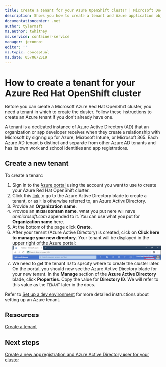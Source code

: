 ```yaml
---
title: Create a tenant for your Azure OpenShift cluster | Microsoft Docs
description: Shows you how to create a tenant and Azure application object so that you can use OpenShift on Azure
documentationcenter: .net
author: tylermsft
ms.author: twhitney
ms.service: container-service
manager: jeconnoc
editor: ''
ms.topic: conceptual
ms.date: 05/06/2019
---
```


# How to create a tenant for your Azure Red Hat OpenShift cluster

Before you can create a Microsoft Azure Red Hat OpenShift cluster, you need a tenant in which to create the cluster. Follow these instructions to create an Azure tenant if you don't already have one.

A tenant is a dedicated instance of Azure Active Directory (AD) that an organization or app developer receives when they create a relationship with Microsoft by signing up for Azure, Microsoft Intune, or Microsoft 365. Each Azure AD tenant is distinct and separate from other Azure AD tenants and has its own work and school identities and app registrations.

## Create a new tenant

To create a tenant:

1. Sign in to the [Azure portal](https://portal.azure.com/) using the account you want to use to create your Azure Red Hat OpenShift cluster.
2. Click this [link](https://portal.azure.com/#create/Microsoft.AzureActiveDirectory) to go to the Azure Active Directory blade to create a tenant, or as it is otherwise referred to, an Azure Active Directory.
3. Provide an **Organization name**.
4. Provide an **Initial domain name**. What you put here will have *onmicrosoft.com* appended to it. You can use what you put for **Organization name** here.
5. At the bottom of the page click **Create**.
6. After your tenant (Azure Active Directory) is created, click on **Click here to manage your new directory**. Your tenant will be displayed in the upper right of the Azure portal:
![Screenshot of the portal showing the tenant name in the upper-right][tenantcallout]
7. We need to get the tenant ID to specify where to create the cluster later. On the portal, you should now see the Azure Active Directory blade for your new tenant. In the **Manage** section of the **Azure Active Directory** blade, click **Properties**. Copy the value for **Directory ID**. We will refer to this value as the `TENANT` later in the docs.

Refer to [Set up a dev environment](https://docs.microsoft.com/azure/active-directory/develop/quickstart-create-new-tenant) for more detailed instructions about setting up an Azure tenant.

## Resources

[Create a tenant](https://docs.microsoft.com/azure/active-directory/develop/quickstart-create-new-tenant) 

[tenantcallout]: ./media/howto-create-tenant/tenant-callout.png

## Next steps

[Create a new app registration and Azure Active Directory user for your cluster](howto-aad-app-configuration.md)